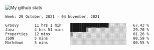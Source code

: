 ![My github stats](https://github-readme-stats.vercel.app/api?username=romvoid95&theme=gruvbox&include_all_commits=true&show_icons=true")

<!--START_SECTION:waka-->
```text
Week: 29 October, 2021 - 04 November, 2021

Groovy       11 hrs 1 min    █████████████████░░░░░░░░   67.43 % 
Java         4 hrs 51 mins   ███████▒░░░░░░░░░░░░░░░░░   29.70 % 
Properties   12 mins         ▒░░░░░░░░░░░░░░░░░░░░░░░░   01.26 % 
JSON         5 mins          ░░░░░░░░░░░░░░░░░░░░░░░░░   00.59 % 
Markdown     5 mins          ░░░░░░░░░░░░░░░░░░░░░░░░░   00.55 % 
```
<!--END_SECTION:waka-->
